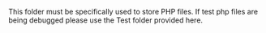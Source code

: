This folder must be specifically used to store PHP files.
If test php files are being debugged please use the Test folder provided here.
